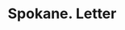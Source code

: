 ---
doi: 10.7916/D80Z8FGC
date_other: '1890'
date_other_textual: 1890-1899
form: correspondence
genre:
- Letters (correspondence)
name:
- Spokane
object_in_context_url: https://biggert.cul.columbia.edu/items/view/ave_biggert_01599
subject_hierarchical_geographic:
- Spokane, Washington, United States
subject_name:
- Spokane
title: Spokane. Letter
sort_title: Spokane. Letter
call_number: ave_biggert_01599
coordinates:
- 47.65888888888889,-117.42500000000001
pid: ave_biggert_01599
identifiers: ave_biggert_01599
thumbnail: https://derivativo-3.library.columbia.edu/iiif/2/ldpd:343907/full/!256,256/0/native.jpg
permalink: "/items/ave_biggert_01599/"
layout: iiif-image-page
---